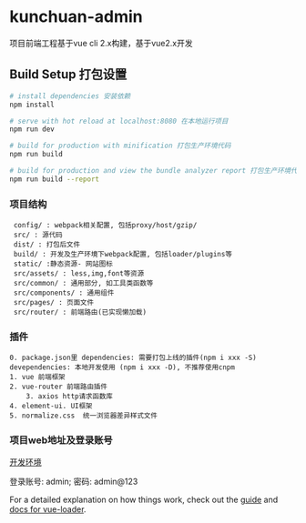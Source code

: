 # kunchuan-admin

项目前端工程基于vue cli 2.x构建，基于vue2.x开发

## Build Setup 打包设置

``` bash
# install dependencies 安装依赖
npm install

# serve with hot reload at localhost:8080 在本地运行项目
npm run dev

# build for production with minification 打包生产环境代码
npm run build

# build for production and view the bundle analyzer report 打包生产环境代码并给出代码包分析报告
npm run build --report
```

### 项目结构
     config/ : webpack相关配置, 包括proxy/host/gzip/
     src/ : 源代码
     dist/ : 打包后文件
     build/ : 开发及生产环境下webpack配置, 包括loader/plugins等
     static/ :静态资源- 网站图标
     src/assets/ : less,img,font等资源
     src/common/ : 通用部分, 如工具类函数等
     src/components/ : 通用组件
     src/pages/ : 页面文件
     src/router/ : 前端路由(已实现懒加载)
     
### 插件
    0. package.json里 dependencies: 需要打包上线的插件(npm i xxx -S) devependencies: 本地开发使用 (npm i xxx -D), 不推荐使用cnpm
    1. vue 前端框架
    2. vue-router 前端路由插件
		3. axios http请求函数库
    4. element-ui. UI框架
    5. normalize.css  统一浏览器差异样式文件
 
### 项目web地址及登录账号

[开发环境](http://localhost:8080/)

登录账号: admin; 密码: admin@123

For a detailed explanation on how things work, check out the [guide](http://vuejs-templates.github.io/webpack/) and [docs for vue-loader](http://vuejs.github.io/vue-loader).
